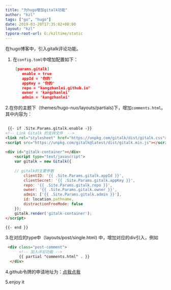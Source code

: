 ```yaml
---
title: "为hugo增加gitalk功能"
author: "kzl"
tags: ["go", "hugo"]
date: 2019-03-20T17:35:02+08:00
layout: "kzl"
typora-root-url: G:/kzltime/static
---
```




在hugo博客中，引入gitalk评论功能。



1. 在`config.toml`中增加配置如下：

   ```json
    [params.gitalk]
       enable = true
       appId = '你的'
       appKey = '你的'
       repo = "kangzhanlei.github.io"
       owner = 'kangzhanlei'
       admin = 'kangzhanlei'
   ```

2.在你的主题下（themes/hugo-nuo/layouts/partials)下，增加`comments.html`。其中内容为：

```html
 
 {{- if .Site.Params.gitalk.enable -}}
<!-- Link Gitalk 的支持文件  -->
<link rel="stylesheet" href="https://unpkg.com/gitalk/dist/gitalk.css">
<script src="https://unpkg.com/gitalk@latest/dist/gitalk.min.js"></script>
 
<div id="gitalk-container"></div>
    <script type="text/javascript">
    var gitalk = new Gitalk({
 
    // gitalk的主要参数
        clientID: '{{ .Site.Params.gitalk.appId }}',
        clientSecret: '{{ .Site.Params.gitalk.appKey }}',
        repo: '{{ .Site.Params.gitalk.repo }}',
        owner: '{{ .Site.Params.gitalk.owner }}',
        admin: ['{{ .Site.Params.gitalk.admin }}'],
        id: location.pathname,
        distractionFreeMode: false
    });
    gitalk.render('gitalk-container');
</script>

{{- end }}

```

3.在对应的type中（layouts/post/single.html) 中，增加对应的div引入，例如

   ```html
    <div class="post-comment">
         <!-- 加入评论功能 -->
         {{ partial "comments.html" . }}
     </div>
   ```

4.github令牌的申请地址为：[点我点我](https://github.com/settings/applications/new)

5.enjoy it